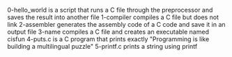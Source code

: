 0-hello_world is a script that runs a C file through the preprocessor and saves the result into another file
1-compiler compiles a C file but does not link
2-assembler generates the assembly code of a C code and save it in an output file
3-name compiles a C file and creates an executable named cisfun
4-puts.c is a C program that prints exactly "Programming is like building a multilingual puzzle"
5-printf.c prints a string using printf
